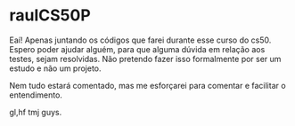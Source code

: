 # raulCS50P

Eaí! Apenas juntando os códigos que farei durante esse curso do cs50. 
Espero poder ajudar alguém, para que alguma dúvida em relação aos testes, sejam resolvidas. 
Não pretendo fazer isso formalmente por ser um estudo e não um projeto. 

Nem tudo estará comentado, mas me esforçarei para comentar e facilitar o entendimento. 

gl,hf tmj guys.
